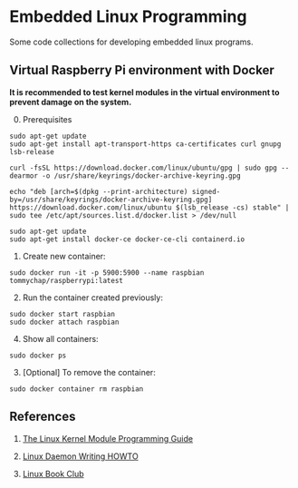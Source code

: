 # Embedded Linux Programming

Some code collections for developing embedded linux programs.

## Virtual Raspberry Pi environment with Docker

**It is recommended to test kernel modules in the virtual environment to prevent damage on the system.**

0. Prerequisites

```
sudo apt-get update
sudo apt-get install apt-transport-https ca-certificates curl gnupg lsb-release

curl -fsSL https://download.docker.com/linux/ubuntu/gpg | sudo gpg --dearmor -o /usr/share/keyrings/docker-archive-keyring.gpg

echo "deb [arch=$(dpkg --print-architecture) signed-by=/usr/share/keyrings/docker-archive-keyring.gpg] https://download.docker.com/linux/ubuntu $(lsb_release -cs) stable" | sudo tee /etc/apt/sources.list.d/docker.list > /dev/null

sudo apt-get update
sudo apt-get install docker-ce docker-ce-cli containerd.io
```

1. Create new container:

```
sudo docker run -it -p 5900:5900 --name raspbian tommychap/raspberrypi:latest
```

2. Run the container created previously:

```
sudo docker start raspbian
sudo docker attach raspbian
```

4. Show all containers:

```
sudo docker ps
```

3. [Optional] To remove the container:
```
sudo docker container rm raspbian
```

## References

1. [The Linux Kernel Module Programming Guide](https://sysprog21.github.io/lkmpg/)

2. [Linux Daemon Writing HOWTO](http://www.netzmafia.de/skripten/unix/linux-daemon-howto.html)

3. [Linux Book Club](https://hackmd.io/@combo-tw/Linux-%E8%AE%80%E6%9B%B8%E6%9C%83)
